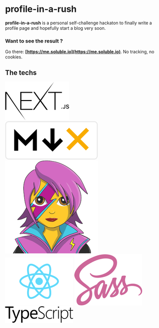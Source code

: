 # profile-in-a-rush

**profile-in-a-rush** is a personal self-challenge hackaton to finally write a profile page
and hopefully start a blog very soon.

### Want to see the result ?

Go there: **[https://me.soluble.io](https://me.soluble.io)**. No tracking, no cookies.

## The techs

![](./static/logos/nextjs.png)
![](./static/logos/mdx.png)
![](./static/logos/emotion-styled.png)
![](./static/logos/reactjs.png)
![](./static/logos/sass.png)
![](./static/logos/typescript.png)
